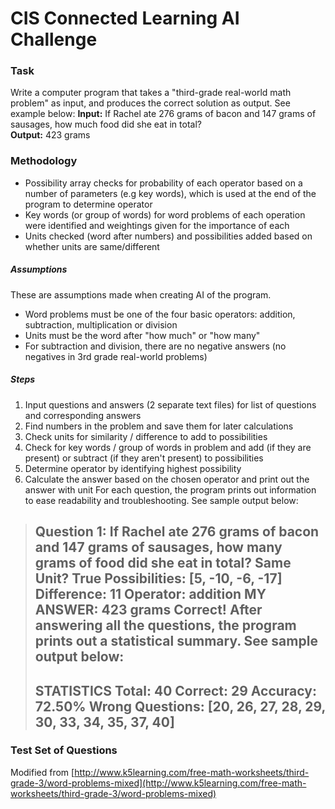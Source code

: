 # CIS Connected Learning AI Challenge

### Task
Write a computer program that takes a "third-grade real-world math problem" as input, and produces the correct solution
as output. See example below:
**Input:** If Rachel ate 276 grams of bacon and 147 grams of sausages, how much food did she eat in total?  
**Output:** 423 grams

### Methodology
- Possibility array checks for probability of each operator based on a number of parameters (e.g key words), which is
used at the end of the program to determine operator
- Key words (or group of words) for word problems of each operation were identified and weightings given for the
importance of each
- Units checked (word after numbers) and possibilities added based on whether units are same/different

##### Assumptions
These are assumptions made when creating AI of the program.
- Word problems must be one of the four basic operators: addition, subtraction, multiplication or division
- Units must be the word after "how much" or "how many"
- For subtraction and division, there are no negative answers (no negatives in 3rd grade real-world problems)

##### Steps
1. Input questions and answers (2 separate text files) for list of questions and corresponding answers
2. Find numbers in the problem and save them for later calculations
3. Check units for similarity / difference to add to possibilities
4. Check for key words / group of words in problem and add (if they are present) or subtract (if they aren't present) to
possibilities
5. Determine operator by identifying highest possibility
6. Calculate the answer based on the chosen operator and print out the answer with unit
For each question, the program prints out information to ease readability and troubleshooting. See sample output below:
>Question 1: If Rachel ate 276 grams of bacon and 147 grams of sausages, how many grams of food did she eat in total?
>Same Unit? True
>Possibilities: [5, -10, -6, -17]
>Difference: 11
>Operator: addition
>MY ANSWER: 423 grams
>Correct!
After answering all the questions, the program prints out a statistical summary. See sample output below:
>--
>STATISTICS
>Total: 40
>Correct: 29
>Accuracy: 72.50%
>Wrong Questions: [20, 26, 27, 28, 29, 30, 33, 34, 35, 37, 40]
>--

### Test Set of Questions
Modified from [http://www.k5learning.com/free-math-worksheets/third-grade-3/word-problems-mixed](http://www.k5learning.com/free-math-worksheets/third-grade-3/word-problems-mixed)